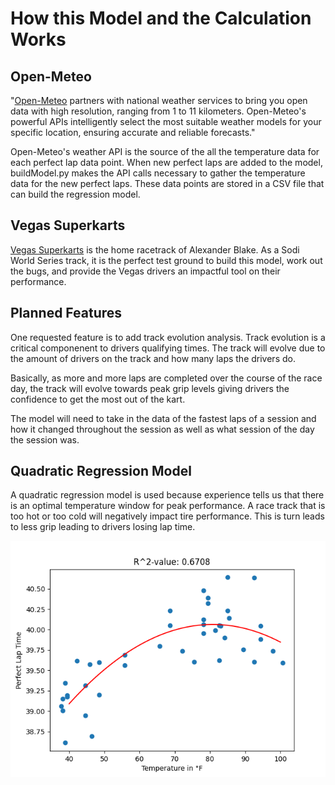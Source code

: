 # How this Model and the Calculation Works

## Open-Meteo

"[Open-Meteo](https://open-meteo.com) partners with national weather services to bring you open data with high resolution, ranging from 1 to 11 kilometers. Open-Meteo's powerful APIs intelligently select the most suitable weather models for your specific location, ensuring accurate and reliable forecasts."

Open-Meteo's weather API is the source of the all the temperature data for each perfect lap data point. When new perfect laps are added to the model, buildModel.py makes the API calls necessary to gather the temperature data for the new perfect laps. These data points are stored in a CSV file that can build the regression model.

## Vegas Superkarts
[Vegas Superkarts](https://vegassuperkarts.com) is the home racetrack of Alexander Blake. As a Sodi World Series track, it is the perfect test ground to build this model, work out the bugs, and provide the Vegas drivers an impactful tool on their performance.

## Planned Features
One requested feature is to add track evolution analysis. Track evolution is a critical componenent to drivers qualifying times. The track will evolve due to the amount of drivers on the track and how many laps the drivers do.

Basically, as more and more laps are completed over the course of the race day, the track will evolve towards peak grip levels giving drivers the confidence to get the most out of the kart.

The model will need to take in the data of the fastest laps of a session and how it changed throughout the session as well as what session of the day the session was.

## Quadratic Regression Model
A quadratic regression model is used because experience tells us that there is an optimal temperature window for peak performance. A race track that is too hot or too cold will negatively impact tire performance. This is turn leads to less grip leading to drivers losing lap time.

![Regression Plot](./client/src/Figure_1.png)